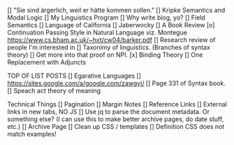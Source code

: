 [] "Sie sind ärgerlich, weil er hätte kommen sollen."
[] Kripke Semantics and Modal Logic
[] My Linguistics Program
[] Why write blog, yo?
[] Field Semantics
[] Language of California
[] Jaberwocky
[] A Book Review
[o] Continuation Passing Style in Natural Language viz. Montegue
   https://www.cs.bham.ac.uk/~hxt/cw04/barker.pdf
[] Research review of people I'm interested in
[] Taxonimy of linguistics. (Branches of syntax theory)
[] Get more into that proof on NPI.
[x] Binding Theory
[] One Replacement with Adjuncts

TOP OF LIST POSTS
[] Egarative Languages
[] https://sites.google.com/a/google.com/zawgyi/
[] Page 331 of Syntax book.
[] Speach act theory of meaning

Technical Things
[] Pagination
[] Margin Notes
[] Reference Links
[] External links in new tabs, NO JS
[] Use jq to parse the document metadata. Or something else?
   (I can use this to make better archive pages, do date stuff, etc.)
[] Archive Page
[] Clean up CSS / templates
[] Definition CSS does not match examples!
